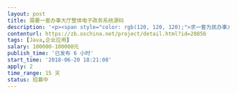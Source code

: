 ```yaml
---                
layout: post       
title: 需要一套办事大厅整体电子政务系统源码           
description: '<p><span style="color: rgb(120, 120, 120);">求一套为民办事大厅的全套源码，需要提供演示、源码片段。源码要求用java编写。预算在20到50万之间，只要源码，不需要定制开发。</span></p><p><span style="color: rgb(120, 120, 120);">详细需求在excel中，但是不必完全符合，我们会进行二次开发，仅需要一个有大致框架功能的，能正常运行的源码。</span></p>'     
contenturl: https://zb.oschina.net/project/detail.html?id=20856      
tags: [Java,企业应用]            
salary: 100000-100000元          
publish_time: '已发布 6 小时'         
start_time: '2018-06-20 18:21:08'           
apply: 2                   
time_range: 15 天              
status: 招募中                  
---                 
```

